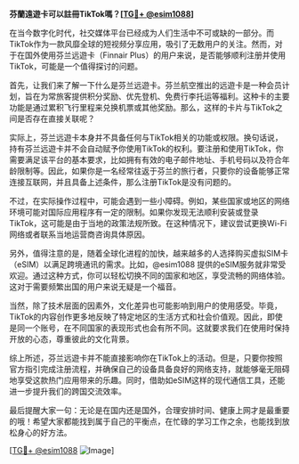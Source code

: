 **芬蘭遠遊卡可以註冊TikTok嗎？[[TG💪+ @esim1088](https://t.me/s/esim1088)]**

在当今数字化时代，社交媒体平台已经成为人们生活中不可或缺的一部分。而TikTok作为一款风靡全球的短视频分享应用，吸引了无数用户的关注。然而，对于在国外使用芬兰远遊卡（Finnair Plus）的用户来说，是否能够顺利注册并使用TikTok，可能是一个值得探讨的问题。

首先，让我们来了解一下什么是芬兰远遊卡。芬兰航空推出的远遊卡是一种会员计划，旨在为常旅客提供积分奖励、优先登机、免费行李托运等福利。这种卡的主要功能是通过累积飞行里程来兑换机票或其他奖励。那么，这样的卡片与TikTok之间是否存在直接关联呢？

实际上，芬兰远遊卡本身并不具备任何与TikTok相关的功能或权限。换句话说，持有芬兰远遊卡并不会自动赋予你使用TikTok的权利。要注册和使用TikTok，你需要满足该平台的基本要求，比如拥有有效的电子邮件地址、手机号码以及符合年龄限制等。因此，如果你是一名经常往返于芬兰的旅行者，只要你的设备能够正常连接互联网，并且具备上述条件，那么注册TikTok是没有问题的。

不过，在实际操作过程中，可能会遇到一些小障碍。例如，某些国家或地区的网络环境可能对国际应用程序有一定的限制。如果你发现无法顺利安装或登录TikTok，这可能是由于当地的政策法规所致。在这种情况下，建议尝试更换Wi-Fi网络或者联系当地运营商咨询具体原因。

另外，值得注意的是，随着全球化进程的加快，越来越多的人选择购买虚拟SIM卡（eSIM）以满足跨境通讯的需求。比如，@esim1088 提供的eSIM服务就非常受欢迎。通过这种方式，你可以轻松切换不同的国家和地区，享受流畅的网络体验。这对于需要频繁出国的用户来说无疑是一个福音。

当然，除了技术层面的因素外，文化差异也可能影响到用户的使用感受。毕竟，TikTok的内容创作更多地反映了特定地区的生活方式和社会价值观。因此，即使是同一个账号，在不同国家的表现形式也会有所不同。这就要求我们在使用时保持开放的心态，尊重彼此的文化背景。

综上所述，芬兰远遊卡并不能直接影响你在TikTok上的活动。但是，只要你按照官方指引完成注册流程，并确保自己的设备具备良好的网络支持，就能够毫无阻碍地享受这款热门应用带来的乐趣。同时，借助如eSIM这样的现代通信工具，还能进一步提升我们的跨国交流效率。

最后提醒大家一句：无论是在国内还是国外，合理安排时间、健康上网才是最重要的哦！希望大家都能找到属于自己的平衡点，在忙碌的学习工作之余，也能找到放松身心的好方法。

[[TG💪+ @esim1088](https://t.me/s/esim1088) ![Image](https://i.postimg.cc/4NQfJmqS/Snipaste-2025-05-13-00-14-12.png)]